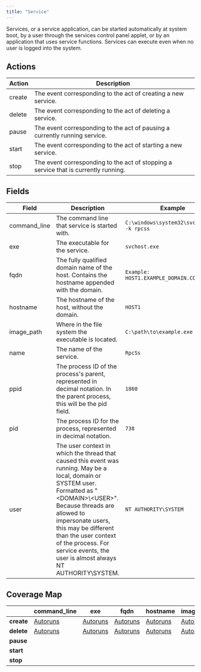 ```yaml
---
title: "Service"
---
```


Services, or a service application, can be started automatically at system boot, by a user through the services control panel applet, or by an application that uses service functions. Services can execute even when no user is logged into the system.

## Actions

|Action|Description|
|---|---|
|create|The event corresponding to the act of creating a new service.
|delete|The event corresponding to the act of deleting a service.
|pause|The event corresponding to the act of pausing a currently running service.
|start|The event corresponding to the act of starting a new service.
|stop|The event corresponding to the act of stopping a service that is currently running.

## Fields

|Field|Description|Example|
|---|---|---|
|command_line|The command line that service is started with.|`C:\windows\system32\svchost.exe -k rpcss`
|exe|The executable for the service.|`svchost.exe`
|fqdn|The fully qualified domain name of the host. Contains the hostname appended with the domain.|`Example: HOST1.EXAMPLE_DOMAIN.COM`
|hostname|The hostname of the host, without the domain.|`HOST1`
|image_path|Where in the file system the executable is located.|`C:\path\to\example.exe`
|name|The name of the service.|`RpcSs`
|ppid|The process ID of the process's parent, represented in decimal notation. In the parent process, this will be the pid field.|`1860`
|pid|The process ID for the process, represented in decimal notation.|`738`
|user|The user context in which the thread that caused this event was running. May be a local, domain or SYSTEM user. Formatted as "\<DOMAIN\>\\\<USER>". Because threads are allowed to impersonate users, this may be different than the user context of the process. For service events, the user is almost always NT AUTHORITY\SYSTEM.|`NT AUTHORITY\SYSTEM`

## Coverage Map

| | **command_line** | **exe** | **fqdn** | **hostname** | **image_path** | **name** | **pid** | **ppid** | **user** |
|---|---|---|---|---|---|---|---|---|---|
| **create** | [Autoruns](https://car.mitre.org/wiki/Autoruns) | [Autoruns](https://car.mitre.org/wiki/Autoruns) | [Autoruns](https://car.mitre.org/wiki/Autoruns) | [Autoruns](https://car.mitre.org/wiki/Autoruns) | [Autoruns](https://car.mitre.org/wiki/Autoruns) | [Autoruns](https://car.mitre.org/wiki/Autoruns) | | | |
| **delete** | [Autoruns](https://car.mitre.org/wiki/Autoruns) | [Autoruns](https://car.mitre.org/wiki/Autoruns) | [Autoruns](https://car.mitre.org/wiki/Autoruns) | [Autoruns](https://car.mitre.org/wiki/Autoruns) | [Autoruns](https://car.mitre.org/wiki/Autoruns) | [Autoruns](https://car.mitre.org/wiki/Autoruns) | | | |
| **pause** | | | | | | | | | |
| **start** | | | | | | | | | |
| **stop** | | | | | | | | | |